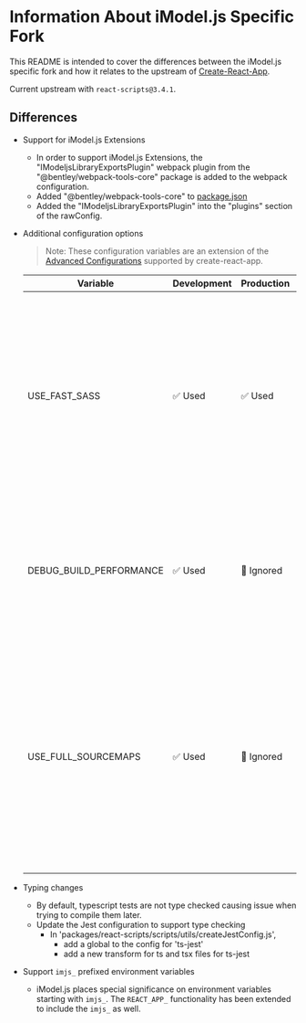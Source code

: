 # Information About iModel.js Specific Fork

This README is intended to cover the differences between the iModel.js specific fork and how it relates to the upstream of [Create-React-App](https://github.com/facebook/create-react-app).

Current upstream with `react-scripts@3.4.1`.

## Differences

- Support for iModel.js Extensions

  - In order to support iModel.js Extensions, the "IModeljsLibraryExportsPlugin" webpack plugin from the "@bentley/webpack-tools-core" package is added to the webpack configuration.
  - Added "@bentley/webpack-tools-core" to [package.json](./packages/react-scripts/package.json)
  - Added the "IModeljsLibraryExportsPlugin" into the "plugins" section of the rawConfig.

- Additional configuration options

  > Note: These configuration variables are an extension of the [Advanced Configurations](create-react-app.dev/docs/advanced-configuration) supported by create-react-app.

  | Variable                | Development | Production | Usage                                                                                                                                                                    |
  | ----------------------- | ----------- | ---------- | ------------------------------------------------------------------------------------------------------------------------------------------------------------------------ |
  | USE_FAST_SASS           | ✅ Used     | ✅ Used    | When set to `true`, use the fast-sass-loader instead of sass-loader. This helps with long build times on smaller machines attempting to build an app with a large amount of scss/sass files. |
  | DEBUG_BUILD_PERFORMANCE | ✅ Used     | 🚫 Ignored | When set to `true`, reports webpack build performance and bottlenecks. Uses the [speed measure webpack plugin](https://www.npmjs.com/package/speed-measure-webpack-plugin).                  |
  | USE_FULL_SOURCEMAPS | ✅ Used     | 🚫 Ignored | When set to `true`, the sourcemaps generated use 'source-map' instead of 'cheap-module-source-map'. This is known to cause out-of-memory errors but gives full fidelity source maps in debug builds.|
- Typing changes

  - By default, typescript tests are not type checked causing issue when trying to compile them later.
  - Update the Jest configuration to support type checking
    - In 'packages/react-scripts/scripts/utils/createJestConfig.js',
      - add a global to the config for 'ts-jest'
      - add a new transform for ts and tsx files for ts-jest

- Support `imjs_` prefixed environment variables
  - iModel.js places special significance on environment variables starting with `imjs_`. The `REACT_APP_` functionality has been extended to include the `imjs_` as well.
